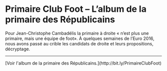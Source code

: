 # Primaire Club Foot – L’album de la primaire des Républicains

<p>Pour Jean-Christophe Cambadélis la primaire à droite « n’est plus une primaire, mais une équipe de foot». À quelques semaines de l’Euro 2016, nous avons passé au crible les candidats de droite et leurs propositions, décryptage.</p>

<hr/>

<p>[Voir l'album de la primaire des Républicains.](http://bit.ly/PrimaireClubFoot)</p>